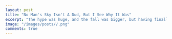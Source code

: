 ```yaml
---
layout: post
title: "No Man's Sky Isn't A Dud, But I See Why It Was"
excerpt: "The hype was huge, and the fall was bigger, but having finally got my hands on it, I both love it and hate it."
image: "/images/posts//.png"
comments: true
---
```

